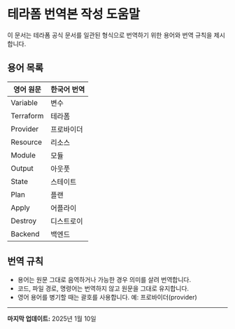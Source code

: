 # 테라폼 번역본 작성 도움말

이 문서는 테라폼 공식 문서를 일관된 형식으로 번역하기 위한 용어와 번역 규칙을 제시합니다.

## 용어 목록

|영어 원문|한국어 번역|
|---|---|
|Variable|변수|
|Terraform|테라폼|
|Provider|프로바이더|
|Resource|리소스|
|Module|모듈|
|Output|아웃풋|
|State|스테이트|
|Plan|플랜|
|Apply|어플라이|
|Destroy|디스트로이|
|Backend|백엔드|

## 번역 규칙
- 용어는 원문 그대로 음역하거나 가능한 경우 의미를 살려 번역합니다.
- 코드, 파일 경로, 명령어는 번역하지 않고 원문을 그대로 유지합니다.
- 영어 용어를 병기할 때는 괄호를 사용합니다. 예: 프로바이더(provider)

---

**마지막 업데이트:** 2025년 1월 10일